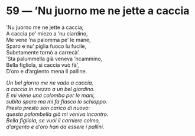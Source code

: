 # 59 — ’Nu juorno me ne jette a caccia

’Nu juorno me ne jette a caccia;  
A caccia pe’ miezo a ’nu ciardino,  
Me vene ’na palomma pe’ le mane,  
Sparo e nu’ piglia fuoco lu fucile,  
Subetamente tornò a carrecà’.  
’Sta palummella già veneva ’ncammino,  
Bella figliola, si caccia vuò fà’,  
D’oro e d’argiento mena li palline.

_Un bel giorno me ne vado a caccia,  
a caccia in mezzo a un bel giardino.  
E mi viene una colomba per le mani,  
subito sparo ma mi fa fiasco lo schioppo.  
Presto presto son carico di nuovo:  
questa palombella già mi veniva incontro.  
Bella figliola, se vuoi il carniere colmo,  
d’argento e d’oro han da essere i pallini._

